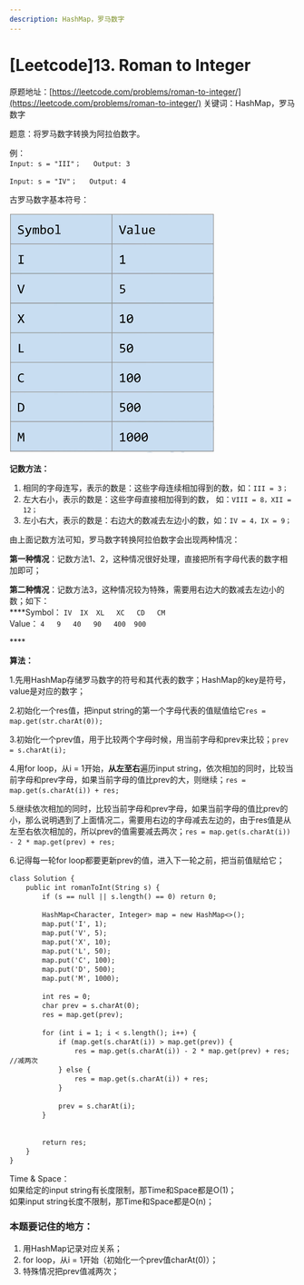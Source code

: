 ```yaml
---
description: HashMap，罗马数字
---
```


# \[Leetcode\]13. Roman to Integer

原题地址：[https://leetcode.com/problems/roman-to-integer/](https://leetcode.com/problems/roman-to-integer/) 关键词：HashMap，罗马数字

题意：将罗马数字转换为阿拉伯数字。

例：  
`Input: s = "III"；  
Output: 3`

`Input: s = "IV"；  
Output: 4`



古罗马数字基本符号：

![](.gitbook/assets/screen-shot-2021-06-14-at-11.49.28-pm.png)

**记数方法：**  
1. 相同的字母连写，表示的数是：这些字母连续相加得到的数，如：`III = 3；`  
2. 左大右小，表示的数是：这些字母直接相加得到的数， 如：`VIII = 8，XII = 12；`   
3. 左小右大，表示的数是：右边大的数减去左边小的数，如：`IV = 4，IX = 9；`



由上面记数方法可知，罗马数字转换阿拉伯数字会出现两种情况：

**第一种情况**：记数方法1、2，这种情况很好处理，直接把所有字母代表的数字相加即可；

**第二种情况**：记数方法3，这种情况较为特殊，需要用右边大的数减去左边小的数；如下：  
****Symbol：  `IV  IX  XL   XC   CD   CM`  
Value：     `4   9   40   90   400  900` 

\*\*\*\*

**算法：**

1.先用HashMap存储罗马数字的符号和其代表的数字；HashMap的key是符号，value是对应的数字；

2.初始化一个res值，把input string的第一个字母代表的值赋值给它`res = map.get(str.charAt(0));`

3.初始化一个prev值，用于比较两个字母时候，用当前字母和prev来比较；`prev = s.charAt(i);`

4.用for loop，从i = 1开始，**从左至右**遍历input string，依次相加的同时，比较当前字母和prev字母，如果当前字母的值比prev的大，则继续；`res = map.get(s.charAt(i)) + res;`

5.继续依次相加的同时，比较当前字母和prev字母，如果当前字母的值比prev的小，那么说明遇到了上面情况二，需要用右边的字母减去左边的，由于res值是从左至右依次相加的，所以prev的值需要减去两次；`res = map.get(s.charAt(i)) - 2 * map.get(prev) + res;`

6.记得每一轮for loop都要更新prev的值，进入下一轮之前，把当前值赋给它；

```text
class Solution {
    public int romanToInt(String s) {
        if (s == null || s.length() == 0) return 0;
        
        HashMap<Character, Integer> map = new HashMap<>();
        map.put('I', 1);
        map.put('V', 5);
        map.put('X', 10);
        map.put('L', 50);
        map.put('C', 100);
        map.put('D', 500);
        map.put('M', 1000);

        int res = 0;
        char prev = s.charAt(0);
        res = map.get(prev);
            
        for (int i = 1; i < s.length(); i++) {
            if (map.get(s.charAt(i)) > map.get(prev)) {
                res = map.get(s.charAt(i)) - 2 * map.get(prev) + res; //减两次
            } else {
                res = map.get(s.charAt(i)) + res;
            }
            
            prev = s.charAt(i);
        }
                              
        
        return res;
    }
}
```

Time & Space：  
如果给定的input string有长度限制，那Time和Space都是O\(1\)；  
如果input string长度不限制，那Time和Space都是O\(n\)；





### 本题要记住的地方：

1. 用HashMap记录对应关系；
2. for loop，从i = 1开始（初始化一个prev值charAt\(0\)）；
3. 特殊情况把prev值减两次；



